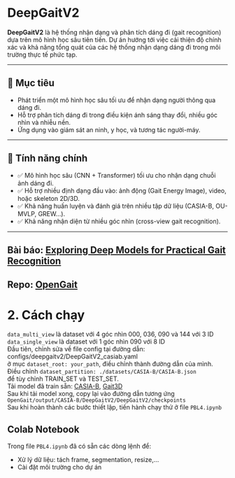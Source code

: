 # DeepGaitV2

**DeepGaitV2** là hệ thống nhận dạng và phân tích dáng đi (gait recognition) dựa trên mô hình học sâu tiên tiến. Dự án hướng tới việc cải thiện độ chính xác và khả năng tổng quát của các hệ thống nhận dạng dáng đi trong môi trường thực tế phức tạp.

---

## 📌 Mục tiêu

- Phát triển một mô hình học sâu tối ưu để nhận dạng người thông qua dáng đi.
- Hỗ trợ phân tích dáng đi trong điều kiện ánh sáng thay đổi, nhiều góc nhìn và nhiễu nền.
- Ứng dụng vào giám sát an ninh, y học, và tương tác người-máy.

---

## 🧠 Tính năng chính

- ✅ Mô hình học sâu (CNN + Transformer) tối ưu cho nhận dạng chuỗi ảnh dáng đi.
- ✅ Hỗ trợ nhiều định dạng đầu vào: ảnh động (Gait Energy Image), video, hoặc skeleton 2D/3D.
- ✅ Khả năng huấn luyện và đánh giá trên nhiều tập dữ liệu (CASIA-B, OU-MVLP, GREW...).
- ✅ Khả năng nhận diện từ nhiều góc nhìn (cross-view gait recognition).

---

  ## Bài báo: [Exploring Deep Models for Practical Gait Recognition](https://arxiv.org/abs/2303.03301)  
  ## Repo: [OpenGait](https://github.com/ShiqiYu/OpenGait)     
# 2. Cách chạy
  ``` data_multi_view ``` là dataset với 4 góc nhìn 000, 036, 090 và 144 với 3 ID  
  ``` data_single_view ``` là dataset với 1 góc nhìn 090 với 8 ID   
Đầu tiên, chỉnh sửa về file config tại đường dẫn: configs/deepgaitv2/DeepGaitV2_casiab.yaml  
ở mục ``` dataset_root: your_path ```, điều chỉnh thành đường dẫn của mình.  
Điều chỉnh ``` dataset_partition: ./datasets/CASIA-B/CASIA-B.json ```    
để tùy chỉnh TRAIN_SET và TEST_SET.  
Tải model đã train sẵn: [CASIA-B](https://drive.google.com/file/d/1e_ZPE-Igip-i1OUIyFczmx5ChuQjdDhv/view?usp=sharing), [Gait3D](https://drive.google.com/file/d/1uIbOaiZhjgD9TUcsn68uIOIxIUpFbcsA/view?usp=sharing)  
Sau khi tải model xong, copy lại vào đường dẫn tương ứng ``` OpenGait/output/CASIA-B/DeepGaitV2/DeepGaitV2/checkpoints ```   
Sau khi hoàn thành các bước thiết lập, tiến hành chạy thử ở file ``` PBL4.ipynb ```  
## Colab Notebook  
Trong file ``` PBL4.ipynb ``` đã có sẵn các dòng lệnh để:  
- Xử lý dữ liệu: tách frame, segmentation, resize,...  
- Cài đặt môi trường cho dự án  
